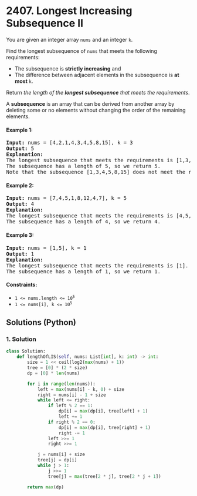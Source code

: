 # 2407. Longest Increasing Subsequence II
You are given an integer array `nums` and an integer `k`.

Find the longest subsequence of `nums` that meets the following requirements:
* The subsequence is **strictly increasing** and
* The difference between adjacent elements in the subsequence is **at most** `k`.

Return *the length of the **longest subsequence** that meets the requirements*.

A **subsequence** is an array that can be derived from another array by deleting some or no elements without changing the order of the remaining elements.

#### Example 1:
<pre>
<strong>Input:</strong> nums = [4,2,1,4,3,4,5,8,15], k = 3
<strong>Output:</strong> 5
<strong>Explanation:</strong>
The longest subsequence that meets the requirements is [1,3,4,5,8].
The subsequence has a length of 5, so we return 5.
Note that the subsequence [1,3,4,5,8,15] does not meet the requirements because 15 - 8 = 7 is larger than 3.
</pre>

#### Example 2:
<pre>
<strong>Input:</strong> nums = [7,4,5,1,8,12,4,7], k = 5
<strong>Output:</strong> 4
<strong>Explanation:</strong>
The longest subsequence that meets the requirements is [4,5,8,12].
The subsequence has a length of 4, so we return 4.
</pre>

#### Example 3:
<pre>
<strong>Input:</strong> nums = [1,5], k = 1
<strong>Output:</strong> 1
<strong>Explanation:</strong>
The longest subsequence that meets the requirements is [1].
The subsequence has a length of 1, so we return 1.
</pre>

#### Constraints:
* <code>1 <= nums.length <= 10<sup>5</sup></code>
* <code>1 <= nums[i], k <= 10<sup>5</sup></code>

## Solutions (Python)

### 1. Solution
```Python
class Solution:
    def lengthOfLIS(self, nums: List[int], k: int) -> int:
        size = 1 << ceil(log2(max(nums) + 1))
        tree = [0] * (2 * size)
        dp = [0] * len(nums)

        for i in range(len(nums)):
            left = max(nums[i] - k, 0) + size
            right = nums[i] - 1 + size
            while left <= right:
                if left % 2 == 1:
                    dp[i] = max(dp[i], tree[left] + 1)
                    left += 1
                if right % 2 == 0:
                    dp[i] = max(dp[i], tree[right] + 1)
                    right -= 1
                left >>= 1
                right >>= 1

            j = nums[i] + size
            tree[j] = dp[i]
            while j > 1:
                j >>= 1
                tree[j] = max(tree[2 * j], tree[2 * j + 1])

        return max(dp)
```
